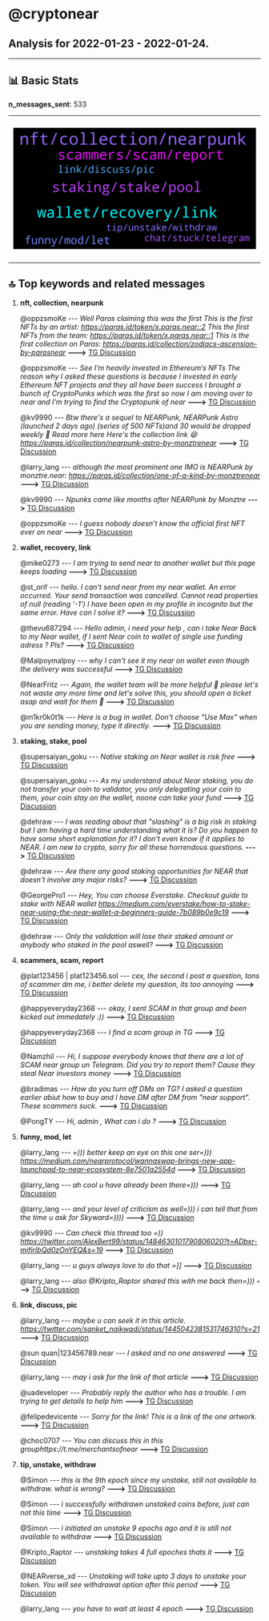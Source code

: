 # **@cryptonear**
 ## Analysis for **2022-01-23** - **2022-01-24**.

---

## 📊 **Basic Stats**

**n_messages_sent**: 533

---
![wordcloud](cryptonear_1Days_wordcloud.png)

---


## 🔝 **Top keywords and related messages**

1. **nft, collection, nearpunk**

    @oppzsmoKe --- *Well Paras claiming this was the first   This is the first NFTs by an artist: https://paras.id/token/x.paras.near::2  This the first NFTs from the team: https://paras.id/token/x.paras.near::1  This is the first collection on Paras: https://paras.id/collection/zodiacs-ascension-by-parasnear* **--->** [TG Discussion](https://t.me/cryptonear/296750)

    @oppzsmoKe --- *See I’m heavily invested in Ethereum‘s NFTs The reason why I asked these questions is because I invested in early Ethereum NFT projects and they all have been success I brought a bunch of CryptoPunks which was the first so now I am moving over to near and I’m trying to find the Cryptopunk of near* **--->** [TG Discussion](https://t.me/cryptonear/296758)

    @kv9990 --- *Btw there's a sequel to NEARPunk, NEARPunk Astro (launched 2 days ago) (series of 500 NFTs)and 30 would be dropped weekly  👀  Read more here   Here's the collection link 😄 https://paras.id/collection/nearpunk-astro-by-monztrenear* **--->** [TG Discussion](https://t.me/cryptonear/296775)

    @larry_lang --- *although the most prominent one IMO is NEARPunk by monztre.near: https://paras.id/collection/one-of-a-kind-by-monztrenear* **--->** [TG Discussion](https://t.me/cryptonear/296114)

    @kv9990 --- *Npunks came like months after NEARPunk by Monztre* **--->** [TG Discussion](https://t.me/cryptonear/296637)

    @oppzsmoKe --- *I guess nobody doesn’t know the official first NFT ever on near* **--->** [TG Discussion](https://t.me/cryptonear/296138)

2. **wallet, recovery, link**

    @mike0273 --- *I am trying to send near to another wallet but this page keeps loading* **--->** [TG Discussion](https://t.me/cryptonear/296245)

    @st_orif --- *hello. I can't send near from my near wallet.   An error occurred. Your send transaction was cancelled. Cannot read properties of null (reading '-1')  I have been open in my profile in incognito but the same error. Have can I solve it?* **--->** [TG Discussion](https://t.me/cryptonear/296582)

    @thevu687294 --- *Hello admin, i need your help , can i take Near Back to my Near wallet, if I sent Near coin to wallet of  single use funding adress ? Pls?* **--->** [TG Discussion](https://t.me/cryptonear/296214)

    @Malpoymalpoy --- *why I can't see it my near on wallet even though the delivery was successful* **--->** [TG Discussion](https://t.me/cryptonear/297174)

    @NearFritz --- *Again, the wallet team will be more helpful 🤘 please let's not waste any more time and let's solve this, you should open a ticket asap and wait for them 🚀* **--->** [TG Discussion](https://t.me/cryptonear/296473)

    @m1kr0k0t1k --- *Here is a bug in wallet. Don't choose "Use Max" when you are sending money, type it directly.* **--->** [TG Discussion](https://t.me/cryptonear/296248)

3. **staking, stake, pool**

    @supersaiyan_goku --- *Native staking on Near wallet is risk free* **--->** [TG Discussion](https://t.me/cryptonear/296063)

    @supersaiyan_goku --- *As my understand about Near staking, you do not transfer your coin to validator, you only delegating your coin to them, your coin stay on the wallet, noone can take your fund* **--->** [TG Discussion](https://t.me/cryptonear/296071)

    @dehraw --- *I was reading about that "slashing" is a big risk in staking but I am having a hard time understanding what it is? Do you happen to have some short explanation for it? I don't even know if it applies to NEAR. I am new to crypto, sorry for all these horrendous questions.* **--->** [TG Discussion](https://t.me/cryptonear/296090)

    @dehraw --- *Are there any good staking opportunities for NEAR that doesn't involve any major risks?* **--->** [TG Discussion](https://t.me/cryptonear/296062)

    @GeorgePro1 --- *Hey, You can choose Everstake. Checkout guide to stake with NEAR wallet  https://medium.com/everstake/how-to-stake-near-using-the-near-wallet-a-beginners-guide-7b089b0e9c19* **--->** [TG Discussion](https://t.me/cryptonear/297067)

    @dehraw --- *Only the validation will lose their staked amount or anybody who staked in the pool aswell?* **--->** [TG Discussion](https://t.me/cryptonear/296136)

4. **scammers, scam, report**

    @plat123456 | plat123456.sol --- *cex,  the second i post a question, tons of scammer dm me, i better delete my question, its too annoying* **--->** [TG Discussion](https://t.me/cryptonear/296684)

    @happyeveryday2368 --- *okay, I sent SCAM in that group and been kicked out immedately :))* **--->** [TG Discussion](https://t.me/cryptonear/296939)

    @happyeveryday2368 --- *I find a scam group in TG* **--->** [TG Discussion](https://t.me/cryptonear/296930)

    @Namzhil --- *Hi, I suppose everybody knows that there are a lot of SCAM near group un Telegram. Did you try to report them? Cause they steal Near investors money* **--->** [TG Discussion](https://t.me/cryptonear/296564)

    @bradimas --- *How do you turn off DMs on TG? I asked a question earlier abiut how to buy and I have DM after DM from "near support". These scammers suck.* **--->** [TG Discussion](https://t.me/cryptonear/295949)

    @PongTY --- *Hi, admin , What can i do ?* **--->** [TG Discussion](https://t.me/cryptonear/297149)

5. **funny, mod, let**

    @larry_lang --- *=))) better keep an eye on this one ser=))) https://medium.com/nearprotocol/wannaswap-brings-new-app-launchpad-to-near-ecosystem-8e7501a2554d* **--->** [TG Discussion](https://t.me/cryptonear/297000)

    @larry_lang --- *ah cool u have already been there=)))* **--->** [TG Discussion](https://t.me/cryptonear/295960)

    @larry_lang --- *and your level of criticism as well=))) i can tell that from the time u ask for Skyward=))))* **--->** [TG Discussion](https://t.me/cryptonear/296817)

    @kv9990 --- *Can check this thread too =))  https://twitter.com/AlexBert99/status/1484630101790806020?t=ADbxr-mifjrIbQd0zOnYEQ&s=19* **--->** [TG Discussion](https://t.me/cryptonear/295989)

    @larry_lang --- *u guys always love to do that =]]* **--->** [TG Discussion](https://t.me/cryptonear/296941)

    @larry_lang --- *also @Kripto_Raptor shared this with me back then=)))* **--->** [TG Discussion](https://t.me/cryptonear/296841)

6. **link, discuss, pic**

    @larry_lang --- *maybe u can seek it in this article. https://twitter.com/sanket_naikwadi/status/1445042381531746310?s=21* **--->** [TG Discussion](https://t.me/cryptonear/296066)

    @sun quan|123456789.near --- *I asked and no one answered* **--->** [TG Discussion](https://t.me/cryptonear/295962)

    @larry_lang --- *may i ask for the link of that article* **--->** [TG Discussion](https://t.me/cryptonear/296731)

    @uadeveloper --- *Probably reply the author who has a trouble. I am trying to get details to help him* **--->** [TG Discussion](https://t.me/cryptonear/296442)

    @felipedevicente --- *Sorry for the link! This is a link of the one artwork.* **--->** [TG Discussion](https://t.me/cryptonear/296719)

    @choc0707 --- *You can discuss this in this  grouphttps://t.me/merchantsofnear* **--->** [TG Discussion](https://t.me/cryptonear/296964)

7. **tip, unstake, withdraw**

    @Simon --- *this is the 9th epoch since my unstake, still not available to withdraw. what is wrong?* **--->** [TG Discussion](https://t.me/cryptonear/296431)

    @Simon --- *i successfully withdrawn unstaked coins before, just can not this time* **--->** [TG Discussion](https://t.me/cryptonear/296465)

    @Simon --- *i initiated an unstake 9 epochs ago and it is still not available to withdraw* **--->** [TG Discussion](https://t.me/cryptonear/296462)

    @Kripto_Raptor --- *unstaking takes 4 full epoches thats it* **--->** [TG Discussion](https://t.me/cryptonear/296461)

    @NEARverse_xd --- *Unstaking will take upto 3 days to unstake your token. You will see withdrawal option after this period* **--->** [TG Discussion](https://t.me/cryptonear/296182)

    @larry_lang --- *you have to wait at least 4 epoch* **--->** [TG Discussion](https://t.me/cryptonear/296180)

